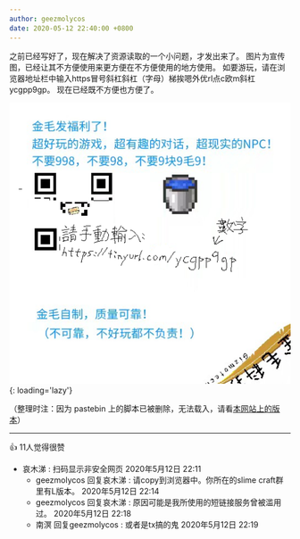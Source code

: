 ```yaml
---
author: geezmolycos
date: 2020-05-12 22:40:00 +0800
---
```


之前已经写好了，现在解决了资源读取的一个小问题，才发出来了。
图片为宣传图，已经让其不方便使用来更方便在不方便使用的地方使用。
如要游玩，请在浏览器地址栏中输入https冒号斜杠斜杠（字母）梯挨嗯外优rl点c欧m斜杠ycgpp9gp。
现在已经既不方便也方便了。

![](/images/qq-zone/2020-06-01-comment.png){: loading='lazy'}

（整理时注：因为 pastebin 上的脚本已被删除，无法载入，请看[本网站上的版本](/26k/fuli.html)）

---
👍 11人觉得很赞

- 哀木涕  : 扫码显示非安全网页
  2020年5月12日 22:11
  - geezmolycos 回复哀木涕  : 请copy到浏览器中。你所在的slime craft群里有L版本。
    2020年5月12日 22:14
  - geezmolycos 回复哀木涕  : 原因可能是我所使用的短链接服务曾被滥用过。
    2020年5月12日 22:18
  - 南溟 回复geezmolycos  : 或者是tx搞的鬼
    2020年5月12日 22:19
